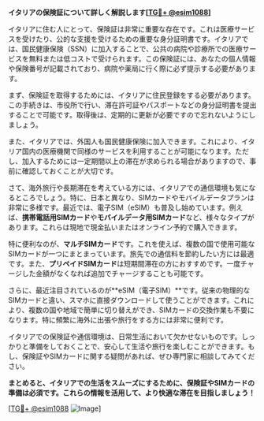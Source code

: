 **イタリアの保険証について詳しく解説します[[TG💪+ @esim1088](https://t.me/s/esim1088)]**

イタリアに住む人にとって、保険証は非常に重要な存在です。これは医療サービスを受けたり、公的な支援を受けるための重要な身分証明書です。イタリアでは、国民健康保険（SSN）に加入することで、公共の病院や診療所での医療サービスを無料または低コストで受けられます。この保険証には、あなたの個人情報や保険番号が記載されており、病院や薬局に行く際に必ず提示する必要があります。

まず、保険証を取得するためには、イタリアに住民登録をする必要があります。この手続きは、市役所で行い、滞在許可証やパスポートなどの身分証明書を提出することで可能です。取得後は、定期的に更新が必要ですので忘れないようにしましょう。

また、イタリアでは、外国人も国民健康保険に加入できます。これにより、イタリア国内の医療機関で同様のサービスを利用することが可能になります。ただし、加入するためには一定期間以上の滞在が求められる場合がありますので、事前に確認しておくことが大切です。

さて、海外旅行や長期滞在を考えている方には、イタリアでの通信環境も気になるところでしょう。特に、日本と異なり、SIMカードやモバイルデータプランは非常に多様です。最近では、電子SIM（eSIM）も普及し始めています。例えば、**携帯電話用SIMカード**や**モバイルデータ用SIMカード**など、様々なタイプがあります。これらは現地で現金払いまたはオンライン予約で購入できます。

特に便利なのが、**マルチSIMカード**です。これを使えば、複数の国で使用可能なSIMカードが一つにまとまっています。旅先での通信料を節約したい方には最適です。また、**プリペイドSIMカード**は短期間滞在の方におすすめです。一度チャージした金額がなくなれば追加でチャージすることも可能です。

さらに、最近注目されているのが**eSIM（電子SIM）**です。従来の物理的なSIMカードと違い、スマホに直接ダウンロードして使うことができます。これにより、複数の国や地域で簡単に切り替えができ、SIMカードの交換作業も不要になります。特に頻繁に海外に出張や旅行をする方には非常に便利です。

イタリアでの保険証や通信環境は、日常生活において欠かせないものです。しっかりと準備をしておくことで、安心して生活や旅行を楽しむことができます。もし、保険証やSIMカードに関する疑問があれば、ぜひ専門家に相談してみてください。

**まとめると、イタリアでの生活をスムーズにするために、保険証やSIMカードの準備は必須です。これらの情報を活用して、より快適な滞在を目指しましょう！**

[[TG💪+ @esim1088](https://t.me/s/esim1088) ![Image](https://i.postimg.cc/Y0z9fWf4/image.png)]